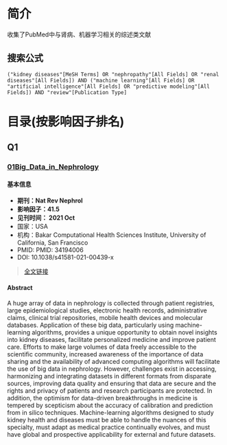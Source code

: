 # 简介
收集了PubMed中与肾病、机器学习相关的综述类文献

## 搜索公式

`("kidney diseases"[MeSH Terms] OR "nephropathy"[All Fields] OR "renal diseases"[All Fields]) AND ("machine learning"[All Fields] OR "artificial intelligence"[All Fields] OR "predictive modeling"[All Fields]) AND "review"[Publication Type]`

# 目录(按影响因子排名)

## Q1

### [01Big_Data_in_Nephrology](04文献阅读\05肾病\01PubMed\00综述\01Q1\01Big_Data_in_Nephrology/)

#### 基本信息

* **期刊：Nat Rev Nephrol**
* **影响因子：41.5**
* **见刊时间： 2021 Oct**
* 国家：USA
* 机构：Bakar Computational Health Sciences Institute, University of California, San Francisco
* PMID: PMID: 34194006 
* DOI: 10.1038/s41581-021-00439-x

> [全文链接](https://sci-hub.ru/10.1038/s41581-021-00439-x)


#### Abstract

A huge array of data in nephrology is collected through patient registries, large epidemiological studies, electronic health records, administrative claims, clinical trial repositories, mobile health devices and molecular databases. Application of these big data, particularly using machine-learning algorithms, provides a unique opportunity to obtain novel insights into kidney diseases, facilitate personalized medicine and improve patient care. Efforts to make large volumes of data freely accessible to the scientific community, increased awareness of the importance of data sharing and the availability of advanced computing algorithms will facilitate the use of big data in nephrology. However, challenges exist in accessing, harmonizing and integrating datasets in different formats from disparate sources, improving data quality and ensuring that data are secure and the rights and privacy of patients and research participants are protected. In addition, the optimism for data-driven breakthroughs in medicine is tempered by scepticism about the accuracy of calibration and prediction from in silico techniques. Machine-learning algorithms designed to study kidney health and diseases must be able to handle the nuances of this specialty, must adapt as medical practice continually evolves, and must have global and prospective applicability for external and future datasets.
















